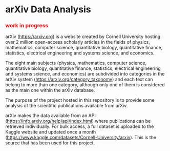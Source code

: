 # arXiv Data Analysis

### <font color=red>work in progress</font>

arXiv (https://arxiv.org) is a website created by Cornell University hosting over 2 million open-access scholarly articles in the fields of physics, mathematics, computer science, quantitative biology, quantitative finance, statistics, electrical engineering and systems science, and economics.

The eight main subjects (physics, mathematics, computer science, quantitative biology, quantitative finance, statistics, electrical engineering and systems science, and economics) are subdivided into categories in the arXiv system (https://arxiv.org/category_taxonomy) and each text can belong to more than one category, although only one of them is considered as the main one within the arXiv database.

The purpose of the project hosted in this repository is to provide some analysis of the scientific publications available from arXiv.

arXiv makes the data available from an API (https://info.arxiv.org/help/api/index.html) where publications can be retrieved individually. For bulk access, a full dataset is uploaded to the Kaggle website and updated once a month (https://www.kaggle.com/datasets/Cornell-University/arxiv). This is the source that has been used for this project.